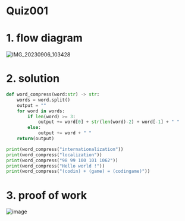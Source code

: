 # Quiz001

# 1. flow diagram
![IMG_20230906_103428](https://github.com/AntGra25/unit1-CS24/assets/142757981/2016e202-a265-4675-8a24-9414bc3943d0)

# 2. solution

```.py
def word_compress(word:str) -> str:
    words = word.split()
    output = ""
    for word in words:
        if len(word) >= 3:
            output += word[0] + str(len(word)-2) + word[-1] + " "
        else:
            output += word + " "
    return(output)

print(word_compress("internationalization"))
print(word_compress("localization"))
print(word_compress("98 99 100 101 1062"))
print(word_compress("Hello world !"))
print(word_compress("(codin) + (game) = (codingame)"))
```
# 3. proof of work
![image](https://github.com/AntGra25/unit1-CS24/assets/142757981/9c5a50a5-9634-4ad9-9fda-a988534bcccc)

